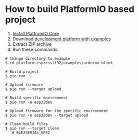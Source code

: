 How to build PlatformIO based project
=====================================

1. [Install PlatformIO Core](https://docs.platformio.org/page/core.html)
2. Download [development platform with examples](https://github.com/platformio/platform-espressif32/archive/develop.zip)
3. Extract ZIP archive
4. Run these commands:

```shell
# Change directory to example
$ cd platform-espressif32/examples/arduino-blink

# Build project
$ pio run

# Upload firmware
$ pio run --target upload

# Build specific environment
$ pio run -e esp32dev

# Upload firmware for the specific environment
$ pio run -e esp32dev --target upload

# Clean build files
$ pio run --target clean
```#   B L E 2 S E R I A L _ S P 3 2  
 